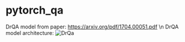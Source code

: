 # pytorch_qa

DrQA model from paper: https://arxiv.org/pdf/1704.00051.pdf \\n
DrQA model architecture: ![DrQa](https://github.com/kushalj001/pytorch-question-answering/blob/master/images/drqaflow.PNG?raw=true)

